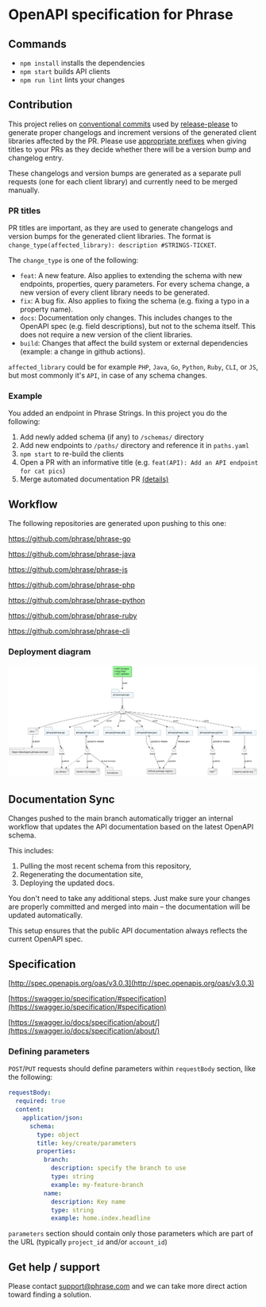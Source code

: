 # OpenAPI specification for Phrase

## Commands

* `npm install` installs the dependencies
* `npm start` builds API clients
* `npm run lint` lints your changes

## Contribution

This project relies on [conventional commits](https://www.conventionalcommits.org) used by [release-please](https://github.com/googleapis/release-please) to generate proper changelogs and increment versions of the generated client libraries affected by the PR. Please use [appropriate prefixes](https://kapeli.com/cheat_sheets/Conventional_Commits.docset/Contents/Resources/Documents/index) when giving titles to your PRs as they decide whether there will be a version bump and changelog entry.

These changelogs and version bumps are generated as a separate pull requests (one for each client library) and currently need to be merged manually.

### PR titles

PR titles are important, as they are used to generate changelogs and version bumps for the generated client libraries. The format is `change_type(affected_library): description #STRINGS-TICKET`.

The `change_type` is one of the following:
* `feat`: A new feature. Also applies to extending the schema with new endpoints, properties, query parameters. For every schema change, a new version of every client library needs to be generated.
* `fix`: A bug fix. Also applies to fixing the schema (e.g. fixing a typo in a property name).
* `docs`: Documentation only changes. This includes changes to the OpenAPI spec (e.g. field descriptions), but not to the schema itself. This does not require a new version of the client libraries.
* `build`: Changes that affect the build system or external dependencies (example: a change in github actions).

`affected_library` could be for example `PHP`, `Java`, `Go`, `Python`, `Ruby`, `CLI`, or `JS`, but most commonly it's `API`, in case of any schema changes.

### Example

You added an endpoint in Phrase Strings. In this project you do the following:

1. Add newly added schema (if any) to `/schemas/` directory
2. Add new endpoints to `/paths/` directory and reference it in `paths.yaml`
3. `npm start` to re-build the clients
4. Open a PR with an informative title (e.g. `feat(API): Add an API endpoint for cat pics`)
5. Merge automated documentation PR [(details)](#documentation-sync)

## Workflow

The following repositories are generated upon pushing to this one:

https://github.com/phrase/phrase-go

https://github.com/phrase/phrase-java

https://github.com/phrase/phrase-js

https://github.com/phrase/phrase-php

https://github.com/phrase/phrase-python

https://github.com/phrase/phrase-ruby

https://github.com/phrase/phrase-cli

### Deployment diagram

![Deployment diagram](docs/openapi%20workflow.svg)

## Documentation Sync

Changes pushed to the main branch automatically trigger an internal workflow that updates the API documentation based on the latest OpenAPI schema.

This includes:

1. Pulling the most recent schema from this repository,
2. Regenerating the documentation site,
3. Deploying the updated docs.

You don't need to take any additional steps. Just make sure your changes are properly committed and merged into main – the documentation will be updated automatically.

This setup ensures that the public API documentation always reflects the current OpenAPI spec.

## Specification

[http://spec.openapis.org/oas/v3.0.3](http://spec.openapis.org/oas/v3.0.3)

[https://swagger.io/specification/#specification](https://swagger.io/specification/#specification)

[https://swagger.io/docs/specification/about/](https://swagger.io/docs/specification/about/)

### Defining parameters

`POST`/`PUT` requests should define parameters within `requestBody` section, like the following:

```yaml
requestBody:
  required: true
  content:
    application/json:
      schema:
        type: object
        title: key/create/parameters
        properties:
          branch:
            description: specify the branch to use
            type: string
            example: my-feature-branch
          name:
            description: Key name
            type: string
            example: home.index.headline
```

`parameters` section should contain only those parameters which are part of the URL (typically `project_id` and/or `account_id`)

## Get help / support

Please contact [support@phrase.com](mailto:support@phrase.com?subject=[GitHub]%20openapi) and we can take more direct action toward finding a solution.
